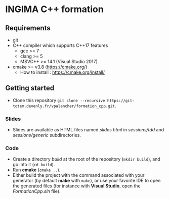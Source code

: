 # INGIMA C++ formation

## Requirements

* git
* C++ compiler which supports C++17 features
  - gcc >= 7
  - clang >= 5
  - MSVC++ >= 14.1 (Visual Studio 2017)
* cmake >= v3.8 (https://cmake.org/)
  - How to install : https://cmake.org/install/

## Getting started

* Clone this repository
 `git clone --recursive https://git-totem.devenly.fr/vpalancher/formation_cpp.git`.

### Slides

* Slides are available as HTML files named *slides.html* in *sessions/tdd* and
  *sessions/generic* subdirectories.

### Code
* Create a directory *build* at the root of the repository (`mkdir build`), and
  go into it (`cd build`).
* Run **cmake** (`cmake ..`).
* Either build the project with the command associated with your generator (by
  default **make** with `make`), or use your favorite IDE to open the generated
  files (for instance with **Visual Studio**, open the *FormationCpp.sln* file).
